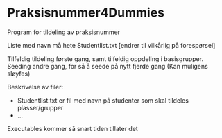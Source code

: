 # Praksisnummer4Dummies
Program for tildeling av praksisnummer

Liste med navn må hete Studentlist.txt [endrer til vilkårlig på forespørsel]

Tilfeldig tildeling første gang, samt tilfeldig oppdeling i basisgrupper.
Seeding andre gang, for så å seede på nytt fjerde gang (Kan muligens sløyfes) 


Beskrivelse av filer:
 - Studentlist.txt er fil med navn på studenter som skal tildeles plasser/grupper
 - ...

 Executables kommer så snart tiden tillater det 
